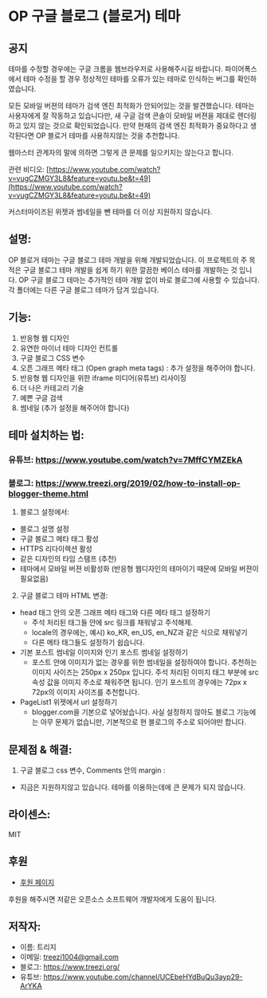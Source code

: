 # OP 구글 블로그 (블로거) 테마

## 공지
테마를 수정할 경우에는 구글 크롬을 웹브라우저로 사용해주시길 바랍니다. 파이어폭스에서 테마 수정을 할 경우 정상적인 테마를 오류가 있는 테마로 인식하는 버그를 확인하였습니다.

모든 모바일 버젼의 테마가 검색 엔진 최적화가 안되어있는 것을 발견했습니다. 테마는 사용자에게 잘 작동하고 있습니다만, 새 구글 검색 콘솔이 모바일 버젼을 제대로 렌더링하고 있지 않는 것으로 확인되었습니다. 만약 현재의 검색 엔진 최적화가 중요하다고 생각된다면 OP 블로거 테마를 사용하지않는 것을 추천합니다.

웹마스터 관계자의 말에 의하면 그렇게 큰 문제를 일으키지는 않는다고 합니다.

관련 비디오: [https://www.youtube.com/watch?v=vugCZMGY3L8&feature=youtu.be&t=49](https://www.youtube.com/watch?v=vugCZMGY3L8&feature=youtu.be&t=49)

커스터마이즈된 위젯과 썸네일을 뺀 테마를 더 이상 지원하지 않습니다.

## 설명:
OP 블로거 테마는 구글 블로그 테마 개발을 위해 개발되었습니다.
이 프로젝트의 주 목적은 구글 블로그 테마 개발을 쉽게 하기 위한 깔끔한 베이스 테마를 개발하는 것 입니다.
OP 구글 블로그 테마는 추가적인 테마 개발 없이 바로 블로그에 사용할 수 있습니다.
각 폴더에는 다른 구글 블로그 테마가 담겨 있습니다.

## 기능:
1. 반응형 웹 디자인
2. 유연한 마이너 테마 디자인 컨트롤
3. 구글 블로그 CSS 변수
4. 오픈 그래프 메타 태그 (Open graph meta tags) : 추가 설정을 해주어야 합니다.
5. 반응형 웹 디자인을 위한 iframe 미디어(유튜브) 리사이징
6. 더 나은 카테고리 기술
7. 예쁜 구글 검색
8. 썸네일 (추가 설정을 해주어야 합니다)

## 테마 설치하는 법:
### 유튜브: https://www.youtube.com/watch?v=7MffCYMZEkA
### 블로그: https://www.treezi.org/2019/02/how-to-install-op-blogger-theme.html

1. 블로그 설정에서:
  * 블로그 설명 설정
  * 구글 블로그 메타 태그 활성
  * HTTPS 리다이렉션 활성
  * 같은 디자인의 타임 스탬프 (추천)
  * 테마에서 모바일 버젼 비활성화 (반응형 웹디자인의 테마이기 때문에 모바일 버젼이 필요없음)

2. 구글 블로그 테마 HTML 변경:

  * head 태그 안의 오픈 그래프 메타 태그와 다른 메타 태그 설정하기
    * 주석 처리된 태그들 안에 src 링크를 채워넣고 주석해제.
    * locale의 경우에는, 예시) ko_KR, en_US, en_NZ과 같은 식으로 채워넣기
    * 다른 메타 태그들도 설정하기 쉽습니다.
  * 기본 포스트 썸네일 이미지와 인기 포스트 썸네일 설정하기
    * 포스트 안에 이미지가 없는 경우를 위한 썸네일을 설정하여야 합니다. 추천하는 이미지 사이즈는 250px x 250px 입니다. 주석 처리된 이미지 태그 부분에 src 속성 값을 이미지 주소로 채워주면 됩니다. 인기 포스트의 경우에는  72px x 72px의 이미지 사이즈를 추천합니다.
  * PageList1 위젯에서 url 설정하기
    * blogger.com을 기본으로 넣어놨습니다. 사실 설정하지 않아도 블로그 기능에는 아무 문제가 없습니만, 기본적으로 현 블로그의 주소로 되어야만 합니다.


## 문제점 & 해결:
1. 구글 블로그 css 변수, Comments 안의 margin :
  * 지금은 지원하지않고 있습니다. 테마를 이용하는데에 큰 문제가 되지 않습니다.

## 라이센스:
MIT

## 후원
* [후원 페이지](https://www.paypal.com/cgi-bin/webscr?cmd=_donations&business=R5EKF6TRDDXE8&currency_code=USD&source=url)

후원을 해주시면 저같은 오픈소스 소프트웨어 개발자에게 도움이 됩니다.

## 저작자:
* 이름: 트리지
* 이메일: treezi1004@gmail.com
* 블로그: https://www.treezi.org/
* 유튜브: https://www.youtube.com/channel/UCEbeHYdBuQu3ayp29-ArYKA

